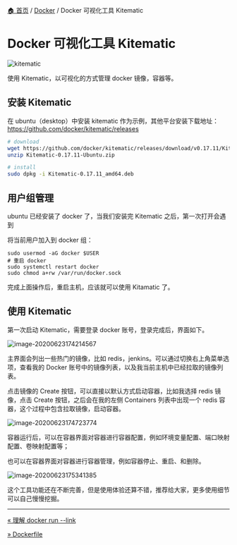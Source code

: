 [🏠 首页](../_index.md) / [Docker](_index.md) / Docker 可视化工具 Kitematic

# Docker 可视化工具 Kitematic

![kitematic](https://images.poneding.com/2025/03/202503111823842.png)

使用 Kitematic，以可视化的方式管理 docker 镜像，容器等。

## 安装 Kitematic

在 ubuntu（desktop）中安装 kitematic 作为示例，其他平台安装下载地址：<https://github.com/docker/kitematic/releases>

```bash
# download
wget https://github.com/docker/kitematic/releases/download/v0.17.11/Kitematic-0.17.11-Ubuntu.zip
unzip Kitematic-0.17.11-Ubuntu.zip

# install
sudo dpkg -i Kitematic-0.17.11_amd64.deb
```

## 用户组管理

ubuntu 已经安装了 docker 了，当我们安装完 Kitematic 之后，第一次打开会遇到

将当前用户加入到 docker 组：

```shell
sudo usermod -aG docker $USER
# 重启 docker
sudo systemctl restart docker
sudo chmod a+rw /var/run/docker.sock
```

完成上面操作后，重启主机，应该就可以使用 Kitamatic 了。

## 使用 Kitematic

第一次启动 Kitematic，需要登录 docker 账号，登录完成后，界面如下。

![image-20200623174214567](https://images.poneding.com/2025/03/202503111823004.png)

主界面会列出一些热门的镜像，比如 redis，jenkins。可以通过切换右上角菜单选项，查看我的 Docker 账号中的镜像列表，以及我当前主机中已经拉取的镜像列表。

点击镜像的 Create 按钮，可以直接以默认方式启动容器，比如我选择 redis 镜像，点击 Create 按钮，之后会在我的左侧 Containers 列表中出现一个 redis 容器，这个过程中包含拉取镜像，启动容器。

![image-20200623174723774](https://images.poneding.com/2025/03/202503111823284.png)

容器运行后，可以在容器界面对容器进行容器配置，例如环境变量配置、端口映射配置、卷映射配置等；

也可以在容器界面对容器进行容器管理，例如容器停止、重启、和删除。

![image-20200623175341385](https://images.poneding.com/2025/03/202503111823425.png)

这个工具功能还在不断完善，但是使用体验还算不错，推荐给大家，更多使用细节可以自己慢慢挖掘。

---
[« 理解 docker run --link](docker-run-link.md)

[» Dockerfile](dockerfile.md)
